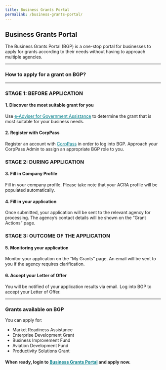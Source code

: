 ```yaml
---
title: Business Grants Portal
permalink: /business-grants-portal/
---
```


## Business Grants Portal

The Business Grants Portal (BGP) is a one-stop portal for businesses to apply for grants according to their needs without having to approach multiple agencies.

***

### How to apply for a grant on BGP?

***

### STAGE 1: BEFORE APPLICATION

#### 1. Discover the most suitable grant for you
Use <a href="https://ea-staging.l1t.molb.gov.sg/" target="_blank" style="color:#037e8a">e-Adviser for Government Assistance</a> to determine the grant that is most suitable for your business needs.

#### 2. Register with CorpPass
Register an account with <a href="https://www.corppass.gov.sg/cpauth/login/homepage?TAM_OP=login" target="_blank" style="color:#037e8a">CorpPass</a> in order to log into BGP. Approach your CorpPass Admin to assign an appropriate BGP role to you.

### STAGE 2: DURING APPLICATION

#### 3. Fill in Company Profile
Fill in your company profile. Please take note that your ACRA profile will be populated automatically. 

#### 4. Fill in your application
Once submitted, your application will be sent to the relevant agency for processing. The agency’s contact details will be shown on the “Grant Actions” page.

### STAGE 3: OUTCOME OF THE APPLICATION

#### 5. Monitoring your application
Monitor your application on the “My Grants” page. An email will be sent to you if the agency requires clarification.

#### 6. Accept your Letter of Offer
You will be notified of your application results via email. Log into BGP to accept your Letter of Offer.

***

### Grants available on BGP

You can apply for:

* Market Readiness Assistance 
* Enterprise Development Grant
* Business Improvement Fund
* Aviation Development Fund 
* Productivity Solutions Grant

#### When ready, login to <a href="https://www.businessgrants.gov.sg/" target="_blank" style="color:#037e8a">Business Grants Portal</a> and apply now.